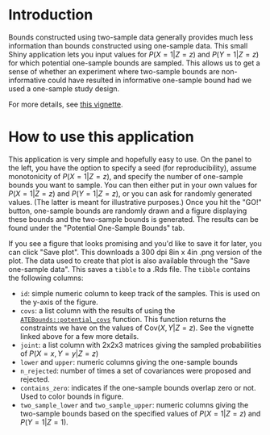# Introduction

Bounds constructed using two-sample data generally provides much less information than bounds constructed using one-sample data. This small Shiny application lets you input values for $P(X = 1 | Z = z)$ and $P(Y = 1 | Z = z)$ for which potential one-sample bounds are sampled. This allows us to get a sense of whether an experiment where two-sample bounds are non-informative could have resulted in informative one-sample bound had we used a one-sample study design. 

For more details, see [this vignette](https://rmtrane.github.io/ATEBounds/articles/bounds_from_trivariate.html).

# How to use this application

This application is very simple and hopefully easy to use. On the panel to the left, you have the option to specify a seed (for reproducibility), assume monotonicity of $P(X = 1 | Z = z)$, and specify the number of one-sample bounds you want to sample. You can then either put in your own values for $P(X = 1 | Z = z)$ and $P(Y = 1 | Z = z)$, or you can ask for randomly generated values. (The latter is meant for illustrative purposes.) Once you hit the "GO!" button, one-sample bounds are randomly drawn and a figure displaying these bounds and the two-sample bounds is generated. The results can be found under the "Potential One-Sample Bounds" tab. 

If you see a figure that looks promising and you'd like to save it for later, you can click "Save plot". This downloads a 300 dpi 8in x 4in .png version of the plot. The data used to create that plot is also available through the "Save one-sample data". This saves a `tibble` to a .Rds file. The `tibble` contains the following columns:

* `id`: simple numeric column to keep track of the samples. This is used on the y-axis of the figure.
* `covs`: a list column with the results of using the [`ATEBounds::potential_covs`](https://rmtrane.github.io/ATEBounds/reference/potential_covs.html) function. This function returns the constraints we have on the values of $\text{Cov}(X,Y | Z = z)$. See the vignette linked above for a few more details.
* `joint`: a list column with 2x2x3 matrices giving the sampled probabilities of $P(X = x, Y = y | Z = z)$
* `lower` and `upper`: numeric columns giving the one-sample bounds
* `n_rejected`: number of times a set of covariances were proposed and rejected. 
* `contains_zero`: indicates if the one-sample bounds overlap zero or not. Used to color bounds in figure.
* `two_sample_lower` and `two_sample_upper`: numeric columns giving the two-sample bounds based on the specified values of $P(X = 1 | Z = z)$ and $P(Y = 1 | Z = 1)$. 

